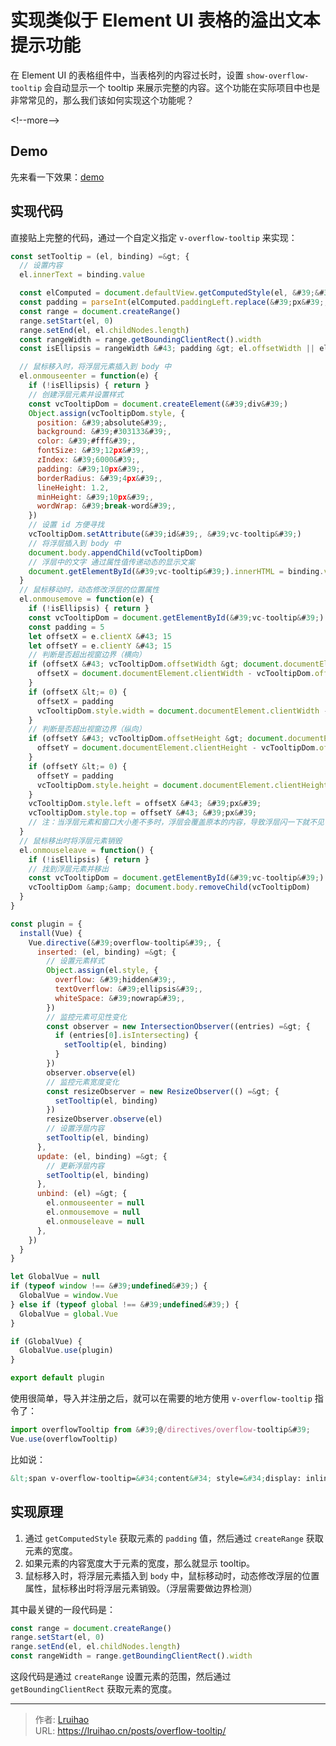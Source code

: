# 实现类似于 Element UI 表格的溢出文本提示功能


在 Element UI 的表格组件中，当表格列的内容过长时，设置 `show-overflow-tooltip` 会自动显示一个 tooltip 来展示完整的内容。这个功能在实际项目中也是非常常见的，那么我们该如何实现这个功能呢？

&lt;!--more--&gt;

## Demo

先来看一下效果：[demo](http://lruihao.github.io/vue-el-demo/#/overflow-tooltip)

## 实现代码

直接贴上完整的代码，通过一个自定义指定 `v-overflow-tooltip` 来实现：

```js
const setTooltip = (el, binding) =&gt; {
  // 设置内容
  el.innerText = binding.value

  const elComputed = document.defaultView.getComputedStyle(el, &#39;&#39;)
  const padding = parseInt(elComputed.paddingLeft.replace(&#39;px&#39;, &#39;&#39;)) &#43; parseInt(elComputed.paddingRight.replace(&#39;px&#39;, &#39;&#39;))
  const range = document.createRange()
  range.setStart(el, 0)
  range.setEnd(el, el.childNodes.length)
  const rangeWidth = range.getBoundingClientRect().width
  const isEllipsis = rangeWidth &#43; padding &gt; el.offsetWidth || el.scrollWidth &gt; el.offsetWidth

  // 鼠标移入时，将浮层元素插入到 body 中
  el.onmouseenter = function(e) {
    if (!isEllipsis) { return }
    // 创建浮层元素并设置样式
    const vcTooltipDom = document.createElement(&#39;div&#39;)
    Object.assign(vcTooltipDom.style, {
      position: &#39;absolute&#39;,
      background: &#39;#303133&#39;,
      color: &#39;#fff&#39;,
      fontSize: &#39;12px&#39;,
      zIndex: &#39;6000&#39;,
      padding: &#39;10px&#39;,
      borderRadius: &#39;4px&#39;,
      lineHeight: 1.2,
      minHeight: &#39;10px&#39;,
      wordWrap: &#39;break-word&#39;,
    })
    // 设置 id 方便寻找
    vcTooltipDom.setAttribute(&#39;id&#39;, &#39;vc-tooltip&#39;)
    // 将浮层插入到 body 中
    document.body.appendChild(vcTooltipDom)
    // 浮层中的文字 通过属性值传递动态的显示文案
    document.getElementById(&#39;vc-tooltip&#39;).innerHTML = binding.value
  }
  // 鼠标移动时，动态修改浮层的位置属性
  el.onmousemove = function(e) {
    if (!isEllipsis) { return }
    const vcTooltipDom = document.getElementById(&#39;vc-tooltip&#39;)
    const padding = 5
    let offsetX = e.clientX &#43; 15
    let offsetY = e.clientY &#43; 15
    // 判断是否超出视窗边界（横向）
    if (offsetX &#43; vcTooltipDom.offsetWidth &gt; document.documentElement.clientWidth) {
      offsetX = document.documentElement.clientWidth - vcTooltipDom.offsetWidth - padding
    }
    if (offsetX &lt;= 0) {
      offsetX = padding
      vcTooltipDom.style.width = document.documentElement.clientWidth - padding * 2 &#43; &#39;px&#39;
    }
    // 判断是否超出视窗边界（纵向）
    if (offsetY &#43; vcTooltipDom.offsetHeight &gt; document.documentElement.clientHeight) {
      offsetY = document.documentElement.clientHeight - vcTooltipDom.offsetHeight - padding
    }
    if (offsetY &lt;= 0) {
      offsetY = padding
      vcTooltipDom.style.height = document.documentElement.clientHeight - padding * 2 &#43; &#39;px&#39;
    }
    vcTooltipDom.style.left = offsetX &#43; &#39;px&#39;
    vcTooltipDom.style.top = offsetY &#43; &#39;px&#39;
    // 注：当浮层元素和窗口大小差不多时，浮层会覆盖原本的内容，导致浮层闪一下就不见了
  }
  // 鼠标移出时将浮层元素销毁
  el.onmouseleave = function() {
    if (!isEllipsis) { return }
    // 找到浮层元素并移出
    const vcTooltipDom = document.getElementById(&#39;vc-tooltip&#39;)
    vcTooltipDom &amp;&amp; document.body.removeChild(vcTooltipDom)
  }
}

const plugin = {
  install(Vue) {
    Vue.directive(&#39;overflow-tooltip&#39;, {
      inserted: (el, binding) =&gt; {
        // 设置元素样式
        Object.assign(el.style, {
          overflow: &#39;hidden&#39;,
          textOverflow: &#39;ellipsis&#39;,
          whiteSpace: &#39;nowrap&#39;,
        })
        // 监控元素可见性变化
        const observer = new IntersectionObserver((entries) =&gt; {
          if (entries[0].isIntersecting) {
            setTooltip(el, binding)
          }
        })
        observer.observe(el)
        // 监控元素宽度变化
        const resizeObserver = new ResizeObserver(() =&gt; {
          setTooltip(el, binding)
        })
        resizeObserver.observe(el)
        // 设置浮层内容
        setTooltip(el, binding)
      },
      update: (el, binding) =&gt; {
        // 更新浮层内容
        setTooltip(el, binding)
      },
      unbind: (el) =&gt; {
        el.onmouseenter = null
        el.onmousemove = null
        el.onmouseleave = null
      },
    })
  }
}

let GlobalVue = null
if (typeof window !== &#39;undefined&#39;) {
  GlobalVue = window.Vue
} else if (typeof global !== &#39;undefined&#39;) {
  GlobalVue = global.Vue
}

if (GlobalVue) {
  GlobalVue.use(plugin)
}

export default plugin
```

使用很简单，导入并注册之后，就可以在需要的地方使用 `v-overflow-tooltip` 指令了：

```js
import overflowTooltip from &#39;@/directives/overflow-tooltip&#39;
Vue.use(overflowTooltip)
```

比如说：

```html
&lt;span v-overflow-tooltip=&#34;content&#34; style=&#34;display: inline-block; width: 100px;&#34; /&gt;
```

## 实现原理

1. 通过 `getComputedStyle` 获取元素的 `padding` 值，然后通过 `createRange` 获取元素的宽度。
2. 如果元素的内容宽度大于元素的宽度，那么就显示 tooltip。
3. 鼠标移入时，将浮层元素插入到 `body` 中，鼠标移动时，动态修改浮层的位置属性，鼠标移出时将浮层元素销毁。（浮层需要做边界检测）

其中最关键的一段代码是：

```js
const range = document.createRange()
range.setStart(el, 0)
range.setEnd(el, el.childNodes.length)
const rangeWidth = range.getBoundingClientRect().width
```

这段代码是通过 `createRange` 设置元素的范围，然后通过 `getBoundingClientRect` 获取元素的宽度。


---

> 作者: [Lruihao](https://github.com/Lruihao)  
> URL: https://lruihao.cn/posts/overflow-tooltip/  

